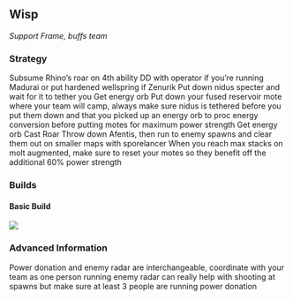 
## Wisp
*Support Frame, buffs team*

### Strategy
Subsume Rhino’s roar on 4th ability
DD with operator if you’re running Madurai or put hardened wellspring if Zenurik
Put down nidus specter and wait for it to tether you 
Get energy orb
Put down your fused reservoir mote where your team will camp, always make sure nidus is tethered before you put them down and that you picked up an energy orb to proc energy conversion before putting motes for maximum power strength
Get energy orb
Cast Roar
Throw down Afentis, then run to enemy spawns and clear them out on smaller maps with sporelancer
When you reach max stacks on molt augmented, make sure to reset your motes so they benefit off the additional 60% power strength

### Builds
#### Basic Build
![](media/builds_wisp_basic.png)


### Advanced Information
Power donation and enemy radar are interchangeable, coordinate with your team as one person running enemy radar can really help with shooting at spawns but make sure at least 3 people are running power donation
